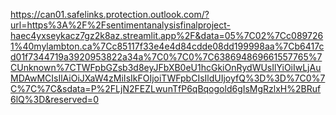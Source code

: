 https://can01.safelinks.protection.outlook.com/?url=https%3A%2F%2Fsentimentanalysisfinalproject-haec4yxseykacz7gz2k8az.streamlit.app%2F&data=05%7C02%7Cc0897261%40mylambton.ca%7Cc85117f33e4e4d84cdde08dd199998aa%7Cb6417cd01f7344719a3920953822a34a%7C0%7C0%7C638694869661557765%7CUnknown%7CTWFpbGZsb3d8eyJFbXB0eU1hcGkiOnRydWUsIlYiOiIwLjAuMDAwMCIsIlAiOiJXaW4zMiIsIkFOIjoiTWFpbCIsIldUIjoyfQ%3D%3D%7C0%7C%7C%7C&sdata=P%2FLjN2FEZLwunTfP6qBqogold6gIsMgRzlxH%2BRuf6lQ%3D&reserved=0
